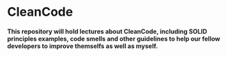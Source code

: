 # CleanCode
#### This repository will hold lectures about CleanCode, including SOLID principles examples, code smells and other guidelines to help our fellow developers to improve themselfs as well as myself.

